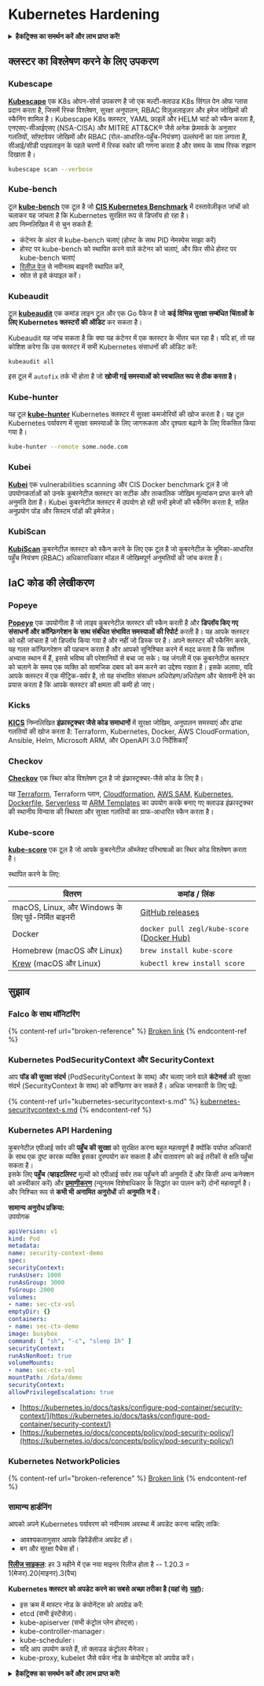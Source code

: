 # Kubernetes Hardening

<details>

<summary><strong>हैकट्रिक्स का समर्थन करें और लाभ प्राप्त करें!</strong></summary>

* यदि आप अपनी कंपनी को **हैकट्रिक्स में विज्ञापित करना चाहते हैं** या यदि आप **PEASS के नवीनतम संस्करण देखना चाहते हैं या HackTricks को PDF में डाउनलोड करना चाहते हैं** तो [**सदस्यता योजनाएं**](https://github.com/sponsors/carlospolop) देखें!
* [**आधिकारिक PEASS और HackTricks स्वैग**](https://peass.creator-spring.com) प्राप्त करें
* [**The PEASS Family**](https://opensea.io/collection/the-peass-family) की खोज करें, हमारा एकल [**NFTs**](https://opensea.io/collection/the-peass-family) संग्रह
* **💬** [**Discord समूह**](https://discord.gg/hRep4RUj7f) **या** [**टेलीग्राम समूह**](https://t.me/peass) **में शामिल हों या मुझे ट्विटर 🐦** [**@carlospolopm**](https://twitter.com/carlospolopm) का\*\* **अनुसरण** करें।\*\*
* **हैकिंग ट्रिक्स साझा करें, PRs के माध्यम से** [**HackTricks**](https://github.com/carlospolop/hacktricks) **और** [**HackTricks Cloud**](https://github.com/carlospolop/hacktricks-cloud) **github repos** को सबमिट करके।

</details>

## क्लस्टर का विश्लेषण करने के लिए उपकरण

### Kubescape

[**Kubescape**](https://github.com/armosec/kubescape) एक K8s ओपन-सोर्स उपकरण है जो एक मल्टी-क्लाउड K8s सिंगल पेन ऑफ ग्लास प्रदान करता है, जिसमें रिस्क विश्लेषण, सुरक्षा अनुपालन, RBAC विज़ुअलाइज़र और इमेज जोखिमों की स्कैनिंग शामिल है। Kubescape K8s क्लस्टर, YAML फ़ाइलें और HELM चार्ट को स्कैन करता है, एनएसए-सीआईएसए (NSA-CISA) और MITRE ATT\&CK® जैसे अनेक फ़्रेमवर्क के अनुसार गलतियों, सॉफ़्टवेयर जोखिमों और RBAC (रोल-आधारित-पहुँच-नियंत्रण) उल्लंघनों का पता लगाता है, सीआई/सीडी पाइपलाइन के पहले चरणों में रिस्क स्कोर की गणना करता है और समय के साथ रिस्क रुझान दिखाता है।

```bash
kubescape scan --verbose
```

### Kube-bench

टूल [**kube-bench**](https://github.com/aquasecurity/kube-bench) एक टूल है जो [**CIS Kubernetes Benchmark**](https://www.cisecurity.org/benchmark/kubernetes/) में दस्तावेज़ीकृत जांचों को चलाकर यह जांचता है कि Kubernetes सुरक्षित रूप से डिप्लॉय हो रहा है।\
आप निम्नलिखित में से चुन सकते हैं:

* कंटेनर के अंदर से kube-bench चलाएं (होस्ट के साथ PID नेमस्पेस साझा करें)
* होस्ट पर kube-bench को स्थापित करने वाले कंटेनर को चलाएं, और फिर सीधे होस्ट पर kube-bench चलाएं
* [रिलीज़ पेज](https://github.com/aquasecurity/kube-bench/releases) से नवीनतम बाइनरी स्थापित करें,
* स्रोत से इसे कंपाइल करें।

### Kubeaudit

टूल [**kubeaudit**](https://github.com/Shopify/kubeaudit) एक कमांड लाइन टूल और एक Go पैकेज है जो **कई विभिन्न सुरक्षा सम्बंधित चिंताओं के लिए Kubernetes क्लस्टरों की ऑडिट** कर सकता है।

Kubeaudit यह जांच सकता है कि क्या यह कंटेनर में एक क्लस्टर के भीतर चल रहा है। यदि हां, तो यह कोशिश करेगा कि उस क्लस्टर में सभी Kubernetes संसाधनों की ऑडिट करें:

```
kubeaudit all
```

इस टूल में `autofix` तर्क भी होता है जो **खोजी गई समस्याओं को स्वचालित रूप से ठीक करता है।**

### **Kube-hunter**

यह टूल [**kube-hunter**](https://github.com/aquasecurity/kube-hunter) Kubernetes क्लस्टर में सुरक्षा कमजोरियों की खोज करता है। यह टूल Kubernetes पर्यावरण में सुरक्षा समस्याओं के लिए जागरूकता और दृश्यता बढ़ाने के लिए विकसित किया गया है।

```bash
kube-hunter --remote some.node.com
```

### **Kubei**

[**Kubei**](https://github.com/Erezf-p/kubei) एक vulnerabilities scanning और CIS Docker benchmark टूल है जो उपयोगकर्ताओं को उनके कुबरनेटीज़ क्लस्टर का सटीक और तत्कालिक जोखिम मूल्यांकन प्राप्त करने की अनुमति देता है। Kubei कुबरनेटीज़ क्लस्टर में उपयोग हो रही सभी इमेजों की स्कैनिंग करता है, सहित अनुप्रयोग पॉड और सिस्टम पॉडों की इमेजेज़।

### KubiScan

[**KubiScan**](https://github.com/cyberark/KubiScan) कुबरनेटीज़ क्लस्टर को स्कैन करने के लिए एक टूल है जो कुबरनेटीज़ के भूमिका-आधारित पहुँच नियंत्रण (RBAC) अधिकाराधिकार मॉडल में जोखिमपूर्ण अनुमतियों की जांच करता है।

## **IaC कोड की लेखीकरण**

### **Popeye**

[**Popeye**](https://github.com/derailed/popeye) एक उपयोगीता है जो लाइव कुबरनेटीज़ क्लस्टर की स्कैन करती है और **डिप्लॉय किए गए संसाधनों और कॉन्फ़िगरेशन के साथ संबंधित संभावित समस्याओं की रिपोर्ट** करती है। यह आपके क्लस्टर को वही जांचता है जो डिप्लॉय किया गया है और नहीं जो डिस्क पर है। अपने क्लस्टर की स्कैनिंग करके, यह गलत कॉन्फ़िगरेशन की पहचान करता है और आपको सुनिश्चित करने में मदद करता है कि सर्वोत्तम अभ्यास स्थान में हैं, इससे भविष्य की परेशानियों से बचा जा सके। यह जंगली में एक कुबरनेटीज़ क्लस्टर को चलाने के समय एक व्यक्ति को सामजिक दबाव को कम करने का उद्देश्य रखता है। इसके अलावा, यदि आपके क्लस्टर में एक मीट्रिक-सर्वर है, तो यह संभावित संसाधन अधिरोहण/अधिरोहण और चेतावनी देने का प्रयास करता है कि आपके क्लस्टर की क्षमता की कमी हो जाए।

### **Kicks**

[**KICS**](https://github.com/Checkmarx/kics) निम्नलिखित **इंफ्रास्ट्रक्चर जैसे कोड समाधानों** में सुरक्षा जोखिम, अनुपालन समस्याएं और ढांचा गलतियों की खोज करता है: Terraform, Kubernetes, Docker, AWS CloudFormation, Ansible, Helm, Microsoft ARM, और OpenAPI 3.0 निर्देशिकाएँ

### Checkov

[**Checkov**](https://github.com/bridgecrewio/checkov) एक स्थिर कोड विश्लेषण टूल है जो इंफ्रास्ट्रक्चर-जैसे कोड के लिए है।

यह [Terraform](https://terraform.io), Terraform प्लान, [Cloudformation](https://aws.amazon.com/cloudformation/), [AWS SAM](https://aws.amazon.com/serverless/sam/), [Kubernetes](https://kubernetes.io), [Dockerfile](https://www.docker.com), [Serverless](https://www.serverless.com) या [ARM Templates](https://docs.microsoft.com/en-us/azure/azure-resource-manager/templates/overview) का उपयोग करके बनाए गए क्लाउड इंफ्रास्ट्रक्चर की स्थानीय विन्यास की स्थिरता और सुरक्षा गलतियों का ग्राफ-आधारित स्कैन करता है।

### Kube-score

[**kube-score**](https://github.com/zegl/kube-score) एक टूल है जो आपके कुबरनेटीज़ ऑब्जेक्ट परिभाषाओं का स्थिर कोड विश्लेषण करता है।

स्थापित करने के लिए:

| वितरण                                                | कमांड / लिंक                                                                            |
| ---------------------------------------------------- | --------------------------------------------------------------------------------------- |
| macOS, Linux, और Windows के लिए पूर्व-निर्मित बाइनरी | [GitHub releases](https://github.com/zegl/kube-score/releases)                          |
| Docker                                               | `docker pull zegl/kube-score` ([Docker Hub)](https://hub.docker.com/r/zegl/kube-score/) |
| Homebrew (macOS और Linux)                            | `brew install kube-score`                                                               |
| [Krew](https://krew.sigs.k8s.io/) (macOS और Linux)   | `kubectl krew install score`                                                            |

## सुझाव

### Falco के साथ मॉनिटरिंग

{% content-ref url="broken-reference" %}
[Broken link](broken-reference)
{% endcontent-ref %}

### Kubernetes PodSecurityContext और SecurityContext

आप **पॉड की सुरक्षा संदर्भ** (PodSecurityContext के साथ) और चलाए जाने वाले **कंटेनर्स** की सुरक्षा संदर्भ (SecurityContext के साथ) को कॉन्फ़िगर कर सकते हैं। अधिक जानकारी के लिए पढ़ें:

{% content-ref url="kubernetes-securitycontext-s.md" %}
[kubernetes-securitycontext-s.md](kubernetes-securitycontext-s.md)
{% endcontent-ref %}

### Kubernetes API Hardening

कुबरनेटीज़ एपीआई सर्वर की **पहुँच की सुरक्षा** को सुरक्षित करना बहुत महत्वपूर्ण है क्योंकि पर्याप्त अधिकारों के साथ एक दुष्ट कारक व्यक्ति इसका दुरुपयोग कर सकता है और वातावरण को कई तरीकों से क्षति पहुँचा सकता है।\
इसके लिए **पहुँच** (**व्हाइटलिस्ट** मूल्यों को एपीआई सर्वर तक पहुँचने की अनुमति दें और किसी अन्य कनेक्शन को अस्वीकार करें) और [**प्रमाणीकरण**](https://kubernetes.io/docs/reference/command-line-tools-reference/kubelet-authentication-authorization/) (न्यूनतम विशेषाधिकार के सिद्धांत का पालन करें) दोनों महत्वपूर्ण है। और निश्चित रूप से **कभी भी** **अनामित** **अनुरोधों** की **अनुमति** **न दें**।

**सामान्य अनुरोध प्रक्रिया:**\
उपयोगक

```yaml
apiVersion: v1
kind: Pod
metadata:
name: security-context-demo
spec:
securityContext:
runAsUser: 1000
runAsGroup: 3000
fsGroup: 2000
volumes:
- name: sec-ctx-vol
emptyDir: {}
containers:
- name: sec-ctx-demo
image: busybox
command: [ "sh", "-c", "sleep 1h" ]
securityContext:
runAsNonRoot: true
volumeMounts:
- name: sec-ctx-vol
mountPath: /data/demo
securityContext:
allowPrivilegeEscalation: true
```

* [https://kubernetes.io/docs/tasks/configure-pod-container/security-context/](https://kubernetes.io/docs/tasks/configure-pod-container/security-context/)
* [https://kubernetes.io/docs/concepts/policy/pod-security-policy/](https://kubernetes.io/docs/concepts/policy/pod-security-policy/)

### Kubernetes NetworkPolicies

{% content-ref url="broken-reference" %}
[Broken link](broken-reference)
{% endcontent-ref %}

### सामान्य हार्डनिंग

आपको अपने Kubernetes पर्यावरण को नवीनतम अवस्था में अपडेट करना चाहिए ताकि:

* आवश्यकतानुसार आपके डिपेंडेंसीज अपडेट हों।
* बग और सुरक्षा पैचेस हों।

[**रिलीज साइकल**](https://kubernetes.io/docs/setup/release/version-skew-policy/): हर 3 महीने में एक नया माइनर रिलीज होता है -- 1.20.3 = 1(मेजर).20(माइनर).3(पैच)

**Kubernetes क्लस्टर को अपडेट करने का सबसे अच्छा तरीका है (यहां से)** [**यहां**](https://kubernetes.io/docs/tasks/administer-cluster/cluster-upgrade/)**):**

* इस क्रम में मास्टर नोड के कंपोनेंट्स को अपग्रेड करें:
* etcd (सभी इंस्टेंसेज़)।
* kube-apiserver (सभी कंट्रोल प्लेन होस्ट्स)।
* kube-controller-manager।
* kube-scheduler।
* यदि आप उपयोग करते हैं, तो क्लाउड कंट्रोलर मैनेजर।
* kube-proxy, kubelet जैसे वर्कर नोड के कंपोनेंट्स को अपग्रेड करें।

<details>

<summary><strong>हैकट्रिक्स का समर्थन करें और लाभ प्राप्त करें!</strong></summary>

* यदि आप अपनी कंपनी को **हैकट्रिक्स में विज्ञापित करना चाहते हैं** या यदि आपको **PEASS की नवीनतम संस्करण देखना है या HackTricks को PDF में डाउनलोड करना है** तो [**सदस्यता योजनाएं**](https://github.com/sponsors/carlospolop) देखें!
* [**आधिकारिक PEASS & HackTricks स्वैग**](https://peass.creator-spring.com) प्राप्त करें
* [**The PEASS Family**](https://opensea.io/collection/the-peass-family) का खोज करें, हमारा विशेष [**NFTs**](https://opensea.io/collection/the-peass-family) संग्रह
* **💬** [**Discord समूह**](https://discord.gg/hRep4RUj7f) **या** [**टेलीग्राम समूह**](https://t.me/peass) **में शामिल हों या मुझे ट्विटर पर फ़ॉलो करें** 🐦 [**@carlospolopm**](https://twitter.com/carlospolopm)**.**
* **अपने हैकिंग ट्रिक्स साझा करें, PRs के माध्यम से** [**HackTricks**](https://github.com/carlospolop/hacktricks) **और** [**HackTricks Cloud**](https://github.com/carlospolop/hacktricks-cloud) **github repos में सबमिट करके।**

</details>
